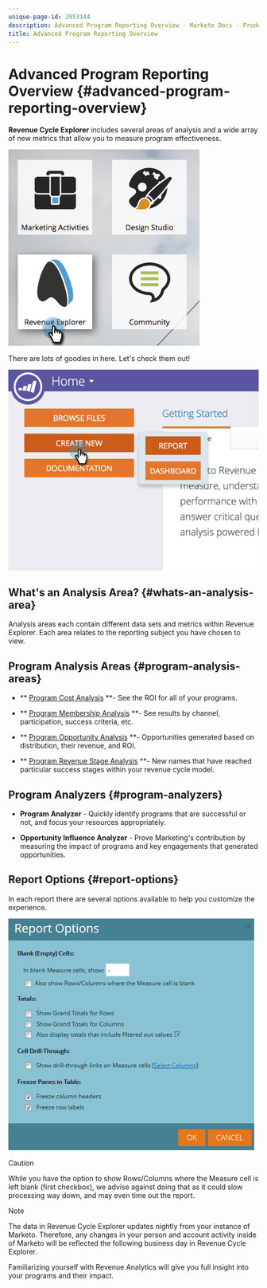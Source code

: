 ```yaml
---
unique-page-id: 2953144
description: Advanced Program Reporting Overview - Marketo Docs - Product Documentation
title: Advanced Program Reporting Overview
---
```


# Advanced Program Reporting Overview {#advanced-program-reporting-overview}

**Revenue Cycle Explorer** includes several areas of analysis and a wide array of new metrics that allow you to measure program effectiveness.

![](assets/rev.png)

There are lots of goodies in here. Let's check them out!

![](assets/image2015-4-30-10-3a15-3a17.png)

## What's an Analysis Area? {#whats-an-analysis-area}

Analysis areas each contain different data sets and metrics within Revenue Explorer. Each area relates to the reporting subject you have chosen to view.

## Program Analysis Areas {#program-analysis-areas}

* ** [Program Cost Analysis](understanding-the-program-cost-analysis-area.md) **- See the ROI for all of your programs.

* ** [Program Membership Analysis](understanding-the-program-membership-analysis-area.md) **- See results by channel, participation, success criteria, etc.

* ** [Program Opportunity Analysis](understanding-the-program-opportunity-analysis-area.md) **- Opportunities generated based on distribution, their revenue, and ROI.

* ** [Program Revenue Stage Analysis](understanding-the-program-revenue-stage-analysis-area.md) **- New names that have reached particular success stages within your revenue cycle model.

## Program Analyzers {#program-analyzers}

* **Program Analyzer** - Quickly identify programs that are successful or not, and focus your resources appropriately.

* **Opportunity Influence Analyzer** - Prove Marketing's contribution by measuring the impact of programs and key engagements that generated opportunities.

## Report Options {#report-options}

In each report there are several options available to help you customize the experience.

![](assets/report-options.png)

>[!CAUTION]
>
>While you have the option to show Rows/Columns where the Measure cell is left blank (first checkbox), we advise against doing that as it could slow processing way down, and may even time out the report.

>[!NOTE]
>
>The data in Revenue Cycle Explorer updates nightly from your instance of Marketo. Therefore, any changes in your person and account activity inside of Marketo will be reflected the following business day in Revenue Cycle Explorer.

Familiarizing yourself with Revenue Analytics will give you full insight into your programs and their impact. 